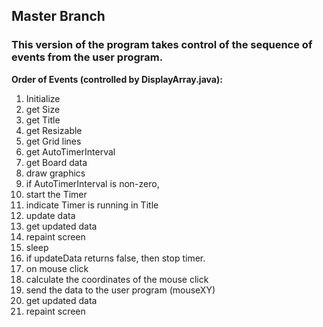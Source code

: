 ## Master Branch
###  This version of the program takes control of the sequence of events from the user program.
 
**Order of Events (controlled by DisplayArray.java):**

1. Initialize
  1. get Size
  2. get Title
  3. get Resizable
  4. get Grid lines
  5. get AutoTimerInterval
  6. get Board data
2. draw graphics
3. if AutoTimerInterval is non-zero, 
  1. start the Timer
  2. indicate Timer is running in Title
  3. update data
  4. get updated data
  5. repaint screen
  6. sleep
  7. if updateData returns false, then stop timer.
4. on mouse click
  1. calculate the coordinates of the mouse click
  2. send the data to the user program (mouseXY)
  3. get updated data
  4. repaint screen
